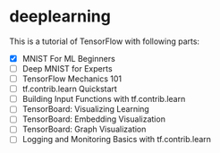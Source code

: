 # deeplearning

This is a tutorial of TensorFlow with following parts:

- [x] MNIST For ML Beginners
- [ ] Deep MNIST for Experts
- [ ] TensorFlow Mechanics 101
- [ ] tf.contrib.learn Quickstart
- [ ] Building Input Functions with tf.contrib.learn
- [ ] TensorBoard: Visualizing Learning
- [ ] TensorBoard: Embedding Visualization
- [ ] TensorBoard: Graph Visualization
- [ ] Logging and Monitoring Basics with tf.contrib.learn
